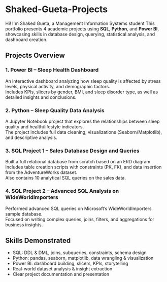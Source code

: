 # Shaked-Gueta-Projects

Hi! I'm Shaked Gueta, a Management Information Systems student 
This portfolio presents 4 academic projects using **SQL**, **Python**, and **Power BI**, showcasing skills in database design, querying, statistical analysis, and dashboard creation.

## Projects Overview

### 1. Power BI – Sleep Health Dashboard  
An interactive dashboard analyzing how sleep quality is affected by stress levels, physical activity, and demographic factors.  
Includes KPIs, slicers by gender, BMI, and sleep disorder type, as well as detailed insights and conclusions.

### 2. Python – Sleep Quality Data Analysis  
A Jupyter Notebook project that explores the relationships between sleep quality and health/lifestyle indicators.  
The project includes full data cleaning, visualizations (Seaborn/Matplotlib), and descriptive analysis.

### 3. SQL Project 1 – Sales Database Design and Queries  
Built a full relational database from scratch based on an ERD diagram.  
Includes table creation scripts with constraints (PK, FK), and data insertion from the AdventureWorks dataset.  
Also contains 10 analytical SQL queries on the sales data.

### 4. SQL Project 2 – Advanced SQL Analysis on WideWorldImporters  
Performed advanced SQL queries on Microsoft’s WideWorldImporters sample database.  
Focused on writing complex queries, joins, filters, and aggregations for business insights.

## Skills Demonstrated

- SQL: DDL & DML, joins, subqueries, constraints, schema design  
- Python: pandas, seaborn, matplotlib, data wrangling & visualization  
- Power BI: dashboard building, slicers, KPIs, storytelling  
- Real-world dataset analysis & insight extraction  
- Clear project documentation and presentation


